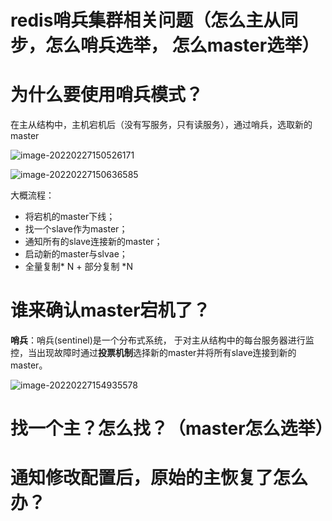 # redis哨兵集群相关问题（怎么主从同步，怎么哨兵选举， 怎么master选举）

# 为什么要使用哨兵模式？

在主从结构中，主机宕机后（没有写服务，只有读服务），通过哨兵，选取新的master

![image-20220227150526171](https://jsl1997.oss-cn-beijing.aliyuncs.com/note/image-20220227150526171.png)

![image-20220227150636585](https://jsl1997.oss-cn-beijing.aliyuncs.com/note/image-20220227150636585.png)

大概流程：

- 将宕机的master下线；
- 找一个slave作为master；
- 通知所有的slave连接新的master；
- 启动新的master与slvae；
- 全量复制* N + 部分复制 *N

# 谁来确认master宕机了？

**哨兵**：哨兵(sentinel)是一个分布式系统， 于对主从结构中的每台服务器进行监控，当出现故障时通过**投票机制**选择新的master并将所有slave连接到新的master。

![image-20220227154935578](https://jsl1997.oss-cn-beijing.aliyuncs.com/note/image-20220227154935578.png)







# 找一个主？怎么找？（master怎么选举）









# 通知修改配置后，原始的主恢复了怎么办？









